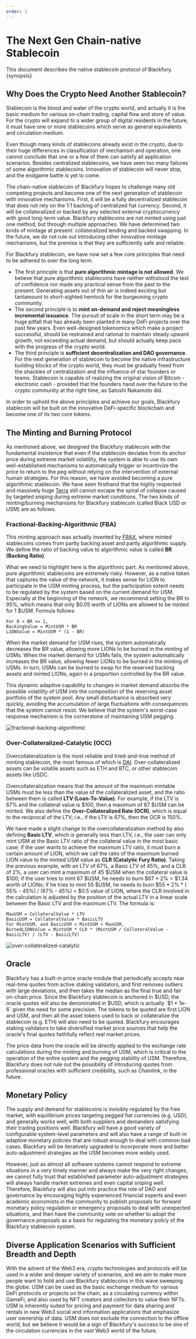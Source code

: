 ```yaml
---
order: 2
---
```


# The Next Gen Chain-native Stablecoin

This document describes the native stablecoin protocol of Blackfury. {synopsis}

## Why Does the Crypto Need Another Stablecoin?

Stablecoin is the blood and water of the crypto world, and actually it is the basic medium for various on-chain trading,
capital flow and store of value. For the crypto will expand to a wider group of digital residents in the future, it must
have one or more stablecoins which serve as general equivalents and circulation medium.

Even though many kinds of stablecoins already exist in the crypto, due to their huge differences in classification of
mechanism and operation, one cannot conclude that one or a few of them can satisfy all application scenarios. Besides
centralized stablecoins, we have seen too many failures of some algorithmic stablecoins. Innovation of stablecoin will
never stop, and the endgame battle is yet to come.

The chain-native stablecoin of Blackfury hopes to challenge many old competing projects and become one of the next
generation of stablecoin with innovative mechanisms. First, it will be a fully decentralized stablecoin that does not
rely on the 1:1 backing of centralized fiat currency. Second, it will be collateralized or backed by any selected
external cryptocurrency with good long-term value. Blackfury stablecoins are not minted using just one method, but through
multiple approaches. We have determined two kinds of mintage at present: collateralized lending and backed swapping. In
the future, we do not rule out introducing other innovative mintage mechanisms, but the premise is that they are
sufficiently safe and reliable.

For Blackfury stablecoin, we have now set a few core principles that need to be adhered to over the long term.

- The first principle is that **pure algorithmic mintage is not allowed**. We believe that pure algorithmic stablecoins
  have neither withstood the test of confidence nor made any practical sense from the past to the present. Generating
  assets out of thin air is indeed exciting but tantamount to short-sighted hemlock for the burgeoning crypto community.
- The second principle is to **mint on-demand and reject meaningless incremental issuance**. The pursuit of scale in the
  short term may be a huge pitfall that has already been planted in many DeFi projects over the past few years. Even
  well-designed tokenomics which make a project successful, should be restrained and rational to maintain steady upward
  growth, not exceeding actual demand, but should actually keep pace with the progress of the crypto world.
- The third principle is **sufficient decentralization and DAO governance**. For the next generation of stablecoin to
  become the native infrastructure building blocks of the crypto world, they must be gradually freed from the shackles
  of centralization and the influence of star founders or teams. Stablecoin is capable of realizing the original vision
  of Bitcoin - electronic cash - provided that the founders hand over the future to the crypto community at the right
  time, as Satoshi Nakamoto did.

In order to uphold the above principles and achieve our goals, Blackfury stablecoin will be built on the innovative
DeFi-specific blockchain and become one of its two core tokens.

## The Minting and Burning Protocol

As mentioned above, we designed the Blackfury stablecoin with the fundamental insistence that even if the stablecoin
deviates from its anchor price during extreme market volatility, the system is able to use its own well-established
mechanisms to automatically trigger or incentivize the price to return to the peg without relying on the intervention of
external human strategies.
For this reason, we have avoided becoming a pure algorithmic stablecoin. We have seen firsthand that the highly
respected and massively huge [Terra](https://terra.money) still cannot escape the spiral of collapse caused by targeted
sniping during extreme market conditions. The two kinds of minting/burning mechanisms for Blackfury stablecoin (called Black
USD or USM) are as follows.

### Fractional-Backing-Algorithmic (FBA)

This minting approach was actually invented by [FRAX](https://frax.finance), where minted stablecoins comes from partly backing asset and partly
algorithmic supply. We define the ratio of backing value to algorithmic value is called **BR (Backing Ratio)**.

What we need to highlight here is the algorithmic part. As mentioned above, pure algorithmic stablecoins are extremely
risky. However, as a native token that captures the value of the network, it makes sense for LION to participate in the
USM minting process, but the participation extent needs to be regulated by the system based on the current demand for
USM. Especially at the beginning of the network, we recommend setting the BR to 95%, which means that only $0.05 worth
of LIONs are allowed to be minted for 1 $USM. Formula follows:

```
For 0 < BR <= 1,
BackingValue = MintUSM * BR
LIONValue = MintUSM * (1 - BR)
```

When the market demand for USM rises, the system automatically decreases the BR value, allowing more LIONs to be burned
in the minting of USMs. When the market demand for USMs falls, the system automatically increases the BR value, allowing
fewer LIONs to be burned in the minting of USMs. In turn, USMs can be burned to swap for the reserved backing assets and
minted LIONs, again in a proportion controlled by the BR value.

This dynamic adaptive capability to changes in market demand absorbs the possible volatility of USM into the composition
of the reserving asset portfolio of the system pool. Any small disturbance is absorbed very quickly, avoiding the
accumulation of large fluctuations with consequences that the system cannot resist. We believe that the system's
worst-case response mechanism is the cornerstone of maintaining USM pegging.

![fractional-backing-algorithmic](../images/fba.png)

### Over-Collateralized-Catalytic (OCC)

Overcollateralization is the most reliable and tried-and-true method of minting stablecoin, the most famous of which
is [DAI](https://makerdao.com). Over-collateralized assets can be volatile assets such as ETH and BTC, or other
stablecoin assets like USDC.

Overcollateralization means that the amount of the maximum mintable USMs must be less than the value of the
collateralized asset, and the ratio between them is called **LTV (Loan-To-Value)**. For example, if the LTV is 67% and
the collateral value is $100, then a maximum of 67 $USM can be minted. We also define the **Over-Collateralized Rate (OCR)**, which is equal to the reciprocal of the LTV; i.e., if the LTV is 67%, then the OCR is 150%.

We have made a slight change to the overcollateralization method by also defining **Basic LTV**, which is generally less
than LTV, i.e., the user can only mint USM at the Basic LTV ratio of the collateral value in the most basic case; if the
user wants to achieve the maximum LTV ratio, it must burn a certain amount of LION, which we call the ratio of the
maximum burned LION value to the minted USM value as **CLR (Catalytic Fury Ratio)**. Taking the previous example, with
an LTV of 67%, a Basic LTV of 45%, and a CLR of 2%, a user can mint a maximum of 45 $USM when the collateral value is
$100; if the user tries to mint 67 $USM, he needs to burn $67 * 2% = $1.34 worth of LIONs; if he tries to mint 55 $USM,
he needs to burn $55 * 2% * ( 55% - 45%) / (67% - 45%) = $0.5 value of LION, where the CLR involved in the calculation
is adjusted by the position of the actual LTV in a linear scale between the Basic LTV and the maximum LTV. The formula
is:

```
MaxUSM = CollateralValue * LTV
BasicUSM = CollateralValue * BasicLTV
For MintUSM, and BasicUSM < MintUSM < MaxUSM,
BurnedLIONValue = MintUSM * CLR * (MintUSM / CollateralValue - BasicLTV) / (LTV - BasicLTV)
```

![over-collateralized-catalytic](../images/occ.png)

## Oracle

Blackfury has a built-in price oracle module that periodically accepts near real-time quotes from active staking
validators, and first removes outliers with large deviations, and then takes the median as the final true and fair
on-chain price. Since the Blackfury stablecoin is anchored in $USD, the oracle quotes will also be denominated in $USD,
which is actually `$1 * 1e-6` given the need for some precision. The tokens to be quoted are first LION and USM, and
then all the asset tokens used to back or collateralize the stablecoin (e.g. ETH) will also need to be quoted. Blackfury
encourages staking validators to take diversified market price sources that help the oracle's final quotes faithfully
reflect real market prices.

The price data from the oracle will be directly applied to the exchange rate calculations during the minting and burning
of USM, which is critical to the operation of the entire system and the pegging stability of USM. Therefore, Blackfury
does not rule out the possibility of introducing quotes from professional oracles with sufficient credibility, such as
Chainlink, in the future.

## Monetary Policy

The supply and demand for stablecoins is invisibly regulated by the free market, with equilibrium prices targeting
pegged fiat currencies (e.g. USD), and generally works well, with both suppliers and demanders satisfying their trading
positions well. Blackfury will have a good variety of configurable system-level parameters and will also have a range of
built-in adaptive monetary policies that are robust enough to deal with common bad cases. Blackfury will be iteratively
upgraded to incorporate more and better auto-adjustment strategies as the USM becomes more widely used.

However, just as almost all software systems cannot respond to extreme situations in a very timely manner and always
make the very right changes, we cannot fully trust that established parameter auto-adjustment strategies will always
handle market extremes and even capital sniping well. Therefore, Blackfury will also put into practice the role of DAO and
governance by encouraging highly experienced financial experts and even academic economists in the community to publish
proposals for forward monetary policy regulation or emergency proposals to deal with unexpected situations, and then
have the community vote on whether to adopt the governance proposals as a basis for regulating the monetary policy of
the Blackfury stablecoin system.

## Diverse Application Scenarios with Sufficient Breadth and Depth

With the advent of the Web3 era, crypto technologies and protocols will be used in a wider and deeper variety of
scenarios, and we aim to make more people want to hold and use Blackfury stablecoins in this wave sweeping the globe. USM
can be used as the basic exchange medium for various DeFi protocols or projects on the chain, as a circulating currency
within GameFi, and also used by NFT creators and collectors to value their NFTs. USM is inherently suited for pricing
and payment for data sharing and rentals in new Web3 social and information applications that emphasize user ownership
of data. USM does not exclude the connection to the offline world, but we believe it would be a sign of Blackfury's
success to be one of the circulation currencies in the vast Web3 world of the future.
